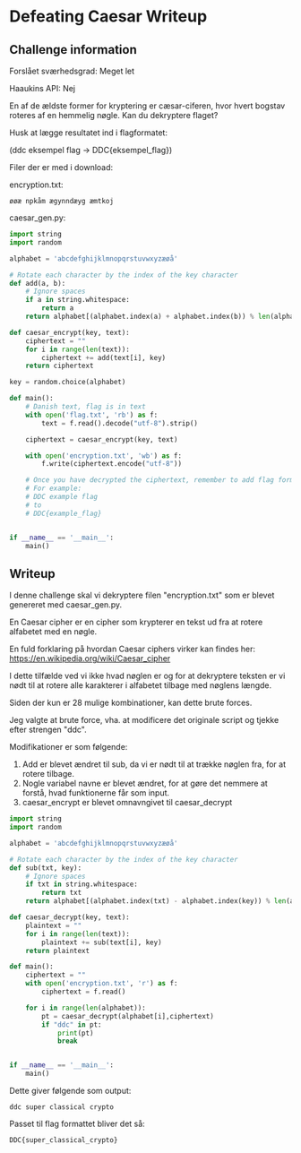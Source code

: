# Defeating Caesar Writeup

## Challenge information

Forslået sværhedsgrad: Meget let

Haaukins API: Nej

En af de ældste former for kryptering er cæsar-ciferen, hvor hvert bogstav roteres af en hemmelig nøgle. Kan du dekryptere flaget?

Husk at lægge resultatet ind i flagformatet:

(ddc eksempel flag -> DDC{eksempel_flag})

Filer der er med i download:

encryption.txt:
```
øøæ npkåm ægynndæyg æmtkoj
```

caesar_gen.py:
```python
import string
import random

alphabet = 'abcdefghijklmnopqrstuvwxyzæøå'

# Rotate each character by the index of the key character
def add(a, b):
    # Ignore spaces
    if a in string.whitespace:
        return a
    return alphabet[(alphabet.index(a) + alphabet.index(b)) % len(alphabet)]

def caesar_encrypt(key, text):
    ciphertext = ""
    for i in range(len(text)):
        ciphertext += add(text[i], key)
    return ciphertext

key = random.choice(alphabet)

def main():
    # Danish text, flag is in text
    with open('flag.txt', 'rb') as f:
        text = f.read().decode("utf-8").strip()

    ciphertext = caesar_encrypt(key, text)

    with open('encryption.txt', 'wb') as f:
        f.write(ciphertext.encode("utf-8"))

    # Once you have decrypted the ciphertext, remember to add flag formatting
    # For example:
    # DDC example flag
    # to
    # DDC{example_flag}


if __name__ == '__main__':
    main()
```

## Writeup

I denne challenge skal vi dekryptere filen "encryption.txt" som er blevet genereret med caesar_gen.py.

En Caesar cipher er en cipher som krypterer en tekst ud fra at rotere alfabetet med en nøgle.

En fuld forklaring på hvordan Caesar ciphers virker kan findes her: https://en.wikipedia.org/wiki/Caesar_cipher

I dette tilfælde ved vi ikke hvad nøglen er og for at dekryptere teksten er vi nødt til at rotere alle karakterer i alfabetet tilbage med nøglens længde.

Siden der kun er 28 mulige kombinationer, kan dette brute forces.

Jeg valgte at brute force, vha. at modificere det originale script og tjekke efter strengen "ddc". 

Modifikationer er som følgende:

1. Add er blevet ændret til sub, da vi er nødt til at trække nøglen fra, for at rotere tilbage.
2. Nogle variabel navne er blevet ændret, for at gøre det nemmere at forstå, hvad funktionerne får som input.
3. caesar_encrypt er blevet omnavngivet til caesar_decrypt

```python
import string
import random

alphabet = 'abcdefghijklmnopqrstuvwxyzæøå'

# Rotate each character by the index of the key character
def sub(txt, key):
    # Ignore spaces
    if txt in string.whitespace:
        return txt
    return alphabet[(alphabet.index(txt) - alphabet.index(key)) % len(alphabet)]

def caesar_decrypt(key, text):
    plaintext = ""
    for i in range(len(text)):
        plaintext += sub(text[i], key)
    return plaintext

def main():
    ciphertext = ""
    with open('encryption.txt', 'r') as f:
        ciphertext = f.read()

    for i in range(len(alphabet)):
        pt = caesar_decrypt(alphabet[i],ciphertext)
        if "ddc" in pt:
            print(pt)
            break


if __name__ == '__main__':
    main()
```

Dette giver følgende som output:
```
ddc super classical crypto
```

Passet til flag formattet bliver det så:
```
DDC{super_classical_crypto}
```


